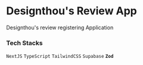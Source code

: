 # Designthou's Review App

Designthou's review registering Application

### Tech Stacks

`NextJS` `TypeScript` `TailwindCSS` `Supabase` **`Zod`**
